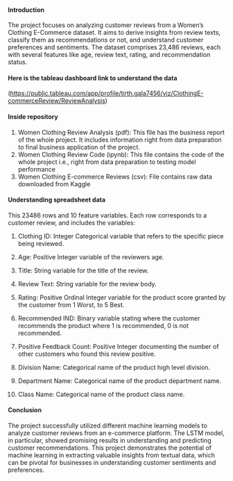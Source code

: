 #### Introduction

The project focuses on analyzing customer reviews from a Women’s Clothing E-Commerce dataset. It aims to derive insights from review texts, classify them as recommendations or not, and understand customer preferences and sentiments. The dataset comprises 23,486 reviews, each with several features like age, review text, rating, and recommendation status. 

#### Here is the tableau dashboard link to understand the data
(https://public.tableau.com/app/profile/tirth.gala7456/viz/ClothingE-commerceReview/ReviewAnalysis)
#### Inside repository
1. Women Clothing Review Analysis (pdf): This file has the business report of the whole project. It includes information right from data preparation to final business application of the project.
2. Women Clothing Review Code (ipynb): This file contains the code of the whole project i.e., right from data preparation to testing model performance
3. Women Clothing E-commerce Reviews (csv): File contains raw data downloaded from Kaggle
#### Understanding spreadsheet data

This 23486 rows and 10 feature variables. Each row corresponds to a customer review, and includes the variables:

1. Clothing ID: Integer Categorical variable that refers to the specific piece being reviewed.

2. Age: Positive Integer variable of the reviewers age.

3. Title: String variable for the title of the review.

4. Review Text: String variable for the review body.

5. Rating: Positive Ordinal Integer variable for the product score granted by the customer from 1 Worst, to 5 Best.

6. Recommended IND: Binary variable stating where the customer recommends the product where 1 is recommended, 0 is not recommended.

7. Positive Feedback Count: Positive Integer documenting the number of other customers who found this review positive.

8. Division Name: Categorical name of the product high level division.

9. Department Name: Categorical name of the product department name.

10. Class Name: Categorical name of the product class name.

#### Conclusion
The project successfully utilized different machine learning models to analyze customer reviews from an e-commerce platform. The LSTM model, in particular, showed promising results in understanding and predicting customer recommendations. This project demonstrates the potential of machine learning in extracting valuable insights from textual data, which can be pivotal for businesses in understanding customer sentiments and preferences.
